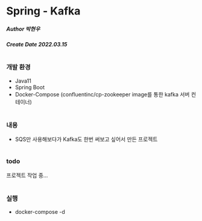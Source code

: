 # Spring - Kafka
##### Author 박현우
##### Create Date 2022.03.15
#
### 개발 환경
* Java11
* Spring Boot
* Docker-Compose (confluentinc/cp-zookeeper image를 통한 kafka 서버 컨테이너)
#
### 내용
* SQS만 사용해보다가 Kafka도 한번 써보고 싶어서 만든 프로젝트
#
### todo
프로젝트 작업 중...
#
### 실행
* docker-compose -d
